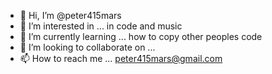 - 👋 Hi, I’m @peter415mars
- 👀 I’m interested in ... in code and music
- 🌱 I’m currently learning ... how to copy other peoples code
- 💞️ I’m looking to collaborate on ...
- 📫 How to reach me ... peter415mars@gmail.com

<!---
peter415mars/peter415mars is a ✨ special ✨ repository because its `README.md` (this file) appears on your GitHub profile.
You can click the Preview link to take a look at your changes.
--->
